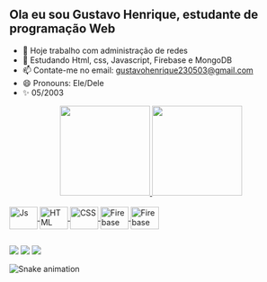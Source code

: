 ## Ola eu sou Gustavo Henrique, estudante de programação Web 

- 🔭 Hoje trabalho com administração de redes
- 🌱 Estudando Html, css, Javascript, Firebase e MongoDB
- 📫 Contate-me no email: gustavohenrique230503@gmail.com
- 😄 Pronouns: Ele/Dele
- :sparkles: 05/2003

<div align="center">
  <a href="https://github.com/Ghsilva-2936">
  <img height="160em" src="https://github-readme-stats.vercel.app/api?username=Ghsilva-2936&show_icons=true&theme=dark&include_all_commits=true&count_private=true"/>
  <img height="160em" src="https://github-readme-stats.vercel.app/api/top-langs/?username=Ghsilva-2936&layout=compact&langs_count=7&theme=dark"/>
</div>
<div style="display: inline_block;"><br>
  <img align="center" alt="Js" height="40" width="50" src="https://cdn.jsdelivr.net/gh/devicons/devicon/icons/javascript/javascript-plain.svg">
  <img align="center" alt="HTML" height="40" width="50" src="https://cdn.jsdelivr.net/gh/devicons/devicon/icons/html5/html5-plain-wordmark.svg">
  <img align="center" alt="CSS" height="40" width="50" src="https://cdn.jsdelivr.net/gh/devicons/devicon/icons/css3/css3-plain-wordmark.svg">
  <img align="center" alt="Firebase" height="40" width="50" src="https://cdn.jsdelivr.net/gh/devicons/devicon/icons/firebase/firebase-plain-wordmark.svg"/>
  <img align="center" alt="Firebase" height="40" width="50" src="https://cdn.jsdelivr.net/gh/devicons/devicon/icons/mongodb/mongodb-plain-wordmark.svg" />
</div>
  
  ##
  
<div> 
  <a href="https://instagram.com/_______gustavosilva" target="_blank"><img src="https://img.shields.io/badge/-Instagram-%23E4405F?style=for-the-badge&logo=instagram&logoColor=white" target="_blank"></a> 
  <a href = "mailto:gustavohenrique230503@gmail.com"><img src="https://img.shields.io/badge/-Gmail-%23333?style=for-the-badge&logo=gmail&logoColor=white" target="_blank"></a>
  <a href="https://www.linkedin.com/in/gustavo-henrique-256944213/" target="_blank"><img src="https://img.shields.io/badge/-LinkedIn-%230077B5?style=for-the-badge&logo=linkedin&logoColor=white" target="_blank"></a>

  ![Snake animation](https://github.com/Ghsilva-2936/Ghsilva-2936/blob/output/github-contribution-grid-snake.svg)
 
</div>

